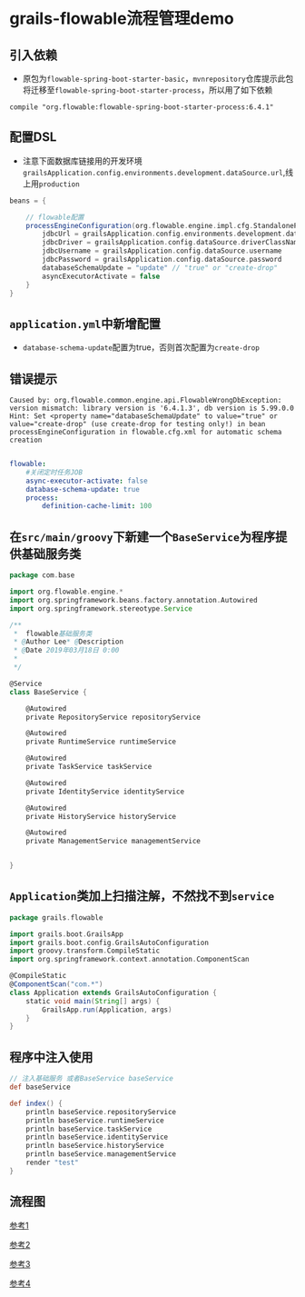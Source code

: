 # grails-flowable流程管理demo


## 引入依赖

* 原包为`flowable-spring-boot-starter-basic`，`mvnrepository`仓库提示此包将迁移至`flowable-spring-boot-starter-process`，所以用了如下依赖

```
compile "org.flowable:flowable-spring-boot-starter-process:6.4.1"
```

## 配置DSL

* 注意下面数据库链接用的开发环境`grailsApplication.config.environments.development.dataSource.url`,线上用`production`

```groovy
beans = {

    // flowable配置
    processEngineConfiguration(org.flowable.engine.impl.cfg.StandaloneProcessEngineConfiguration) {
        jdbcUrl = grailsApplication.config.environments.development.dataSource.url
        jdbcDriver = grailsApplication.config.dataSource.driverClassName
        jdbcUsername = grailsApplication.config.dataSource.username
        jdbcPassword = grailsApplication.config.dataSource.password
        databaseSchemaUpdate = "update" // "true" or "create-drop"
        asyncExecutorActivate = false
    }
}
```

## `application.yml`中新增配置

* `database-schema-update`配置为true，否则首次配置为`create-drop`


## 错误提示

```
Caused by: org.flowable.common.engine.api.FlowableWrongDbException: version mismatch: library version is '6.4.1.3', db version is 5.99.0.0 Hint: Set <property name="databaseSchemaUpdate" to value="true" or value="create-drop" (use create-drop for testing only!) in bean processEngineConfiguration in flowable.cfg.xml for automatic schema creation
```

```yaml

flowable:
    #关闭定时任务JOB
    async-executor-activate: false
    database-schema-update: true
    process:
        definition-cache-limit: 100
```

## 在`src/main/groovy`下新建一个`BaseService`为程序提供基础服务类

```groovy
package com.base

import org.flowable.engine.*
import org.springframework.beans.factory.annotation.Autowired
import org.springframework.stereotype.Service

/**
 *  flowable基础服务类
 * @Author Lee* @Description
 * @Date 2019年03月18日 0:00
 *
 */

@Service
class BaseService {

    @Autowired
    private RepositoryService repositoryService

    @Autowired
    private RuntimeService runtimeService

    @Autowired
    private TaskService taskService

    @Autowired
    private IdentityService identityService

    @Autowired
    private HistoryService historyService

    @Autowired
    private ManagementService managementService


}

```

## `Application`类加上扫描注解，不然找不到`service`

```groovy
package grails.flowable

import grails.boot.GrailsApp
import grails.boot.config.GrailsAutoConfiguration
import groovy.transform.CompileStatic
import org.springframework.context.annotation.ComponentScan

@CompileStatic
@ComponentScan("com.*")
class Application extends GrailsAutoConfiguration {
    static void main(String[] args) {
        GrailsApp.run(Application, args)
    }
}
```

## 程序中注入使用

```groovy
// 注入基础服务 或者BaseService baseService
def baseService

def index() {
    println baseService.repositoryService
    println baseService.runtimeService
    println baseService.taskService
    println baseService.identityService
    println baseService.historyService
    println baseService.managementService
    render "test"
}
```

## 流程图

[参考1](https://github.com/hs-web/hsweb-flowable-modeler)

[参考2](https://blog.csdn.net/qq_38425662/article/details/82898198)

[参考3](https://tkjohn.github.io/flowable-userguide/#_introduction)

[参考4](http://www.pianshen.com/article/626055363/)

